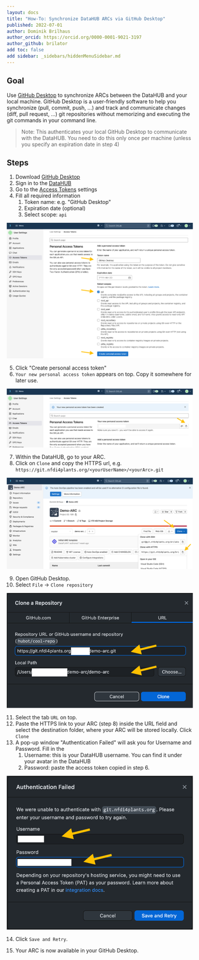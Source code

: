 ```yaml
---
layout: docs
title: "How-To: Synchronize DataHUB ARCs via GitHub Desktop"
published: 2022-07-01
author: Dominik Brilhaus
author_orcid: https://orcid.org/0000-0001-9021-3197
author_github: brilator
add toc: false
add sidebar: _sidebars/hiddenMenuSidebar.md
---
```


## Goal

Use [GitHub Desktop](https://desktop.github.com/) to synchronize ARCs between the DataHUB and your local machine.
GitHub Desktop is a user-friendly software to help you synchronize (pull, commit, push, ...) and track and communicate changes (diff, pull request, ...) git repositories without memorizing and executing the git commands in your command line.

> Note: This authenticates your local GitHub Desktop to communicate with the DataHUB.
> You need to do this only once per machine (unless you specify an expiration date in step 4)

## Steps

1. Download [GitHub Desktop](https://desktop.github.com/)
2. Sign in to the [DataHUB](https://git.nfdi4plants.org/)
3. Go to the [Access Tokens](https://git.nfdi4plants.org/-/profile/personal_access_tokens) settings
4. Fill all required information
   1. Token name: e.g. "GitHub Desktop"
   2. Expiration date (optional)
   3. Select scope: `api`

![Access Token](./../img/datahub_accessToken.png)

5. Click "Create personal access token"
6. `Your new personal access token` appears on top. Copy it somewhere for later use.

![Access Token](./../img/datahub_accessToken_02.png)

7. Within the DataHUB, go to your ARC.
8. Click on `Clone` and copy the HTTPS url, e.g. `https://git.nfdi4plants.org/<yourUserName>/<yourArc>.git`

![DataHUB Clone](./../img/datahub_clone.png)

9.  Open GitHub Desktop.
10. Select `File` -> `Clone repository`

![GitHub Desktop Clone](./../img/githubDesktop_clone.png)

11. Select the tab `URL` on top.
12. Paste the HTTPS link to your ARC (step 8) inside the URL field and select the destination folder, where your ARC will be stored locally. Click `Clone`
13. A pop-up window "Authentication Failed" will ask you for Username and Password. Fill in the
    1. Username: this is your DataHUB username. You can find it under your avatar in the DataHUB
    2. Password: paste the access token copied in step 6.

![GitHub Desktop Clone](./../img/githubDesktop_accessToken.png)

14. Click `Save and Retry`.

15. Your ARC is now available in your GitHub Desktop.
